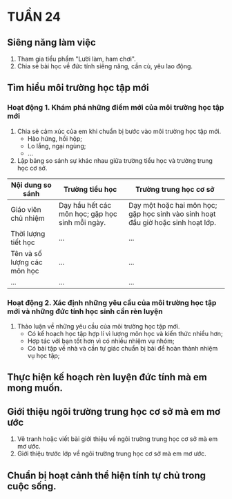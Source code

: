# TUẦN 24

## Siêng năng làm việc
1. Tham gia tiểu phẩm "Lười làm, ham chơi".
2. Chia sẻ bài học về đức tính siêng năng, cần cù, yêu lao động.

## Tìm hiểu môi trường học tập mới
### Hoạt động 1. Khám phá những điểm mới của môi trường học tập mới
1. Chia sẻ cảm xúc của em khi chuẩn bị bước vào môi trường học tập mới.
    - Hào hứng, hồi hộp;
    - Lo lắng, ngại ngùng;
    - ...
2. Lập bảng so sánh sự khác nhau giữa trường tiểu học và trường trung học cơ sở.

| Nội dung so sánh | Trường tiểu học | Trường trung học cơ sở |
|---|---|---|
| Giáo viên chủ nhiệm | Dạy hầu hết các môn học; gặp học sinh mỗi ngày. | Dạy một hoặc hai môn học; gặp học sinh vào sinh hoạt đầu giờ hoặc sinh hoạt lớp. |
| Thời lượng tiết học | ... | ... |
| Tên và số lượng các môn học | ... | ... |
| ... | ... | ... |

### Hoạt động 2. Xác định những yêu cầu của môi trường học tập mới và những đức tính học sinh cần rèn luyện
1. Thảo luận về những yêu cầu của môi trường học tập mới.
    - Có kế hoạch học tập hợp lí vì lượng môn học và kiến thức nhiều hơn;
    - Hợp tác với bạn tốt hơn vì có nhiều nhiệm vụ nhóm;
    - Có bài tập về nhà và cần tự giác chuẩn bị bài để hoàn thành nhiệm vụ học tập;

## Thực hiện kế hoạch rèn luyện đức tính mà em mong muốn.

## Giới thiệu ngôi trường trung học cơ sở mà em mơ ước
1. Vẽ tranh hoặc viết bài giới thiệu về ngôi trường trung học cơ sở mà em mơ ước.
2. Giới thiệu trước lớp về ngôi trường trung học cơ sở mà em mơ ước.

## Chuẩn bị hoạt cảnh thể hiện tính tự chủ trong cuộc sống.
